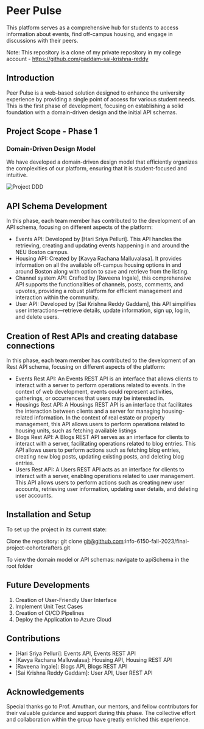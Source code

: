 # Peer Pulse
This platform serves as a comprehensive hub for students to access information about events, find off-campus housing, and engage in discussions with their peers.

Note: This repository is a clone of my private repository in my college account - https://github.com/gaddam-sai-krishna-reddy

## Introduction
Peer Pulse is a web-based solution designed to enhance the university experience by providing a single point of access for various student needs. This is the first phase of development, focusing on establishing a solid foundation with a domain-driven design and the initial API schemas.

## Project Scope - Phase 1
### Domain-Driven Design Model
We have developed a domain-driven design model that efficiently organizes the complexities of our platform, ensuring that it is student-focused and intuitive.

![Project DDD](https://github.com/info-6150-fall-2023/final-project-cohortcrafters/blob/main/Project%20DDD.drawio.png)



## API Schema Development
In this phase, each team member has contributed to the development of an API schema, focusing on different aspects of the platform:

- Events API: Developed by [Hari Sriya Pelluri]. This API handles the retrieving, creating and updating events happening in and around the NEU Boston campus.
- Housing API: Created by [Kavya Rachana Malluvalasa]. It provides information on all the available off-campus housing options in and around Boston along with option to save and retrieve from the listing.
- Channel system API: Crafted by [Raveena Ingale], this comprehensive API supports the functionalities of channels, posts, comments, and upvotes, providing a robust platform for efficient management and interaction within the community.
- User API: Developed by [Sai Krishna Reddy Gaddam], this API simplifies user interactions—retrieve details, update information, sign up, log in, and delete users.

## Creation of Rest APIs and creating database connections

In this phase, each team member has contributed to the development of an Rest API schema, focusing on different aspects of the platform:

- Events Rest API: An Events REST API is an interface that allows clients to interact with a server to perform operations related to events. In the context of web development, events could represent activities, gatherings, or occurrences that users may be interested in.
- Housings Rest API: A Housings REST API is an interface that facilitates the interaction between clients and a server for managing housing-related information. In the context of real estate or property management, this API allows users to perform operations related to housing units, such as fetching available listings
- Blogs Rest API: A Blogs REST API serves as an interface for clients to interact with a server, facilitating operations related to blog entries. This API allows users to perform actions such as fetching blog entries, creating new blog posts, updating existing posts, and deleting blog entries.
- Users Rest API: A Users REST API acts as an interface for clients to interact with a server, enabling operations related to user management. This API allows users to perform actions such as creating new user accounts, retrieving user information, updating user details, and deleting user accounts. 

## Installation and Setup
To set up the project in its current state:

Clone the repository: git clone git@github.com:info-6150-fall-2023/final-project-cohortcrafters.git 

To view the domain model or API schemas: navigate to apiSchema in the root folder


## Future Developments
1) Creation of User-Friendly User Interface
2) Implement Unit Test Cases
3) Creation of CI/CD Pipelines
4) Deploy the Application to Azure Cloud

## Contributions
- [Hari Sriya Pelluri]: Events API, Events REST API 
- [Kavya Rachana Malluvalasa]: Housing API, Housing REST API 
- [Raveena Ingale]: Blogs API, Blogs REST API 
- [Sai Krishna Reddy Gaddam]: User API, User REST API 


## Acknowledgements
Special thanks go to Prof. Amuthan, our mentors, and fellow contributors for their valuable guidance and support during this phase. The collective effort and collaboration within the group have greatly enriched this experience.


